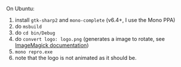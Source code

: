 On Ubuntu:

1. install `gtk-sharp2` and `mono-complete` (v6.4+, I use the Mono PPA)
1. do `msbuild`
1. do `cd bin/Debug`
1. do `convert logo: logo.png` (generates a image to rotate, see [ImageMagick documentation](https://imagemagick.org/script/formats.php#builtin-images))
1. `mono repro.exe`
1. note that the logo is not animated as it should be.
